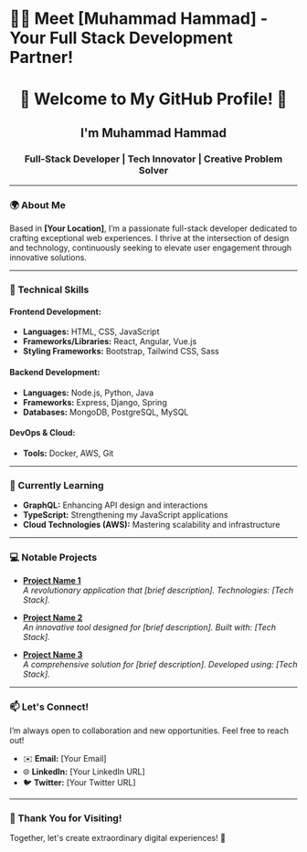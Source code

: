 # 👋🌟 Meet [Muhammad Hammad] - Your Full Stack Development Partner!
<div align="center">

# 🌟 Welcome to My GitHub Profile! 🌟

## I'm **Muhammad Hammad**  
### Full-Stack Developer | Tech Innovator | Creative Problem Solver

</div>

---

### 🌍 About Me
Based in **[Your Location]**, I’m a passionate full-stack developer dedicated to crafting exceptional web experiences. I thrive at the intersection of design and technology, continuously seeking to elevate user engagement through innovative solutions.

---

### 💼 Technical Skills
#### **Frontend Development:**
- **Languages:** HTML, CSS, JavaScript
- **Frameworks/Libraries:** React, Angular, Vue.js
- **Styling Frameworks:** Bootstrap, Tailwind CSS, Sass

#### **Backend Development:**
- **Languages:** Node.js, Python, Java
- **Frameworks:** Express, Django, Spring
- **Databases:** MongoDB, PostgreSQL, MySQL

#### **DevOps & Cloud:**
- **Tools:** Docker, AWS, Git

---

### 🌱 Currently Learning
- **GraphQL:** Enhancing API design and interactions
- **TypeScript:** Strengthening my JavaScript applications
- **Cloud Technologies (AWS):** Mastering scalability and infrastructure

---

### 💻 Notable Projects
- **[Project Name 1](link-to-your-project1)**  
  *A revolutionary application that [brief description]. Technologies: [Tech Stack].*

- **[Project Name 2](link-to-your-project2)**  
  *An innovative tool designed for [brief description]. Built with: [Tech Stack].*

- **[Project Name 3](link-to-your-project3)**  
  *A comprehensive solution for [brief description]. Developed using: [Tech Stack].*

---

### 📫 Let's Connect!
I’m always open to collaboration and new opportunities. Feel free to reach out!  
- ✉️ **Email:** [Your Email]  
- 🌐 **LinkedIn:** [Your LinkedIn URL]  
- 🐦 **Twitter:** [Your Twitter URL]  

---

### 🌟 Thank You for Visiting!
Together, let's create extraordinary digital experiences! 🚀



<!--
**hammadnizam/hammadnizam** is a ✨ _special_ ✨ repository because its `README.md` (this file) appears on your GitHub profile.

Here are some ideas to get you started:

- 🔭 I’m currently working on ...
- 🌱 I’m currently learning ...
- 👯 I’m looking to collaborate on ...
- 🤔 I’m looking for help with ...
- 💬 Ask me about ...
- 📫 How to reach me: ...
- 😄 Pronouns: ...
- ⚡ Fun fact: ...
-->
